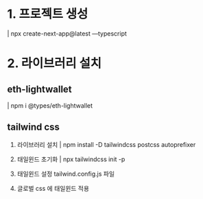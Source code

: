 # 1. 프로젝트 생성

| npx create-next-app@latest —typescript

# 2. 라이브러리 설치

## eth-lightwallet

| npm i @types/eth-lightwallet

## tailwind css

1. 라이브러리 설치
   | npm install -D tailwindcss postcss autoprefixer

2. 태일윈드 초기화
   | npx tailwindcss init -p

3. 태일윈드 설정
   tailwind.config.js 파일

4. 글로벌 css 에 태일윈드 적용
